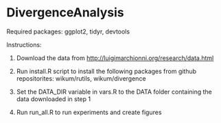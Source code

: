 # DivergenceAnalysis

Required packages: ggplot2, tidyr, devtools

Instructions:

1. Download the data from http://luigimarchionni.org/research/data.html

2. Run install.R script to install the following packages from github repositorites: wikum/rutils, wikum/divergence

3. Set the DATA_DIR variable in vars.R to the DATA folder containing the data downloaded in step 1

4. Run run_all.R to run experiments and create figures





